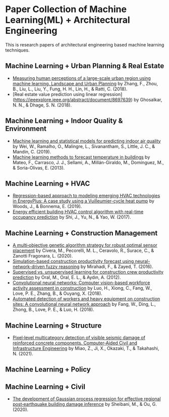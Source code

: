 # Paper Collection of Machine Learning(ML) + Architectural Engineering

This is research papers of architectural engineering based machine learning techniques.

## Machine Learning + Urban Planning & Real Estate
* [Measuring human perceptions of a large-scale urban region using machine learning. Landscape and Urban Planning](https://www.sciencedirect.com/science/article/abs/pii/S0169204618308545) by Zhang, F., Zhou, B., Liu, L., Liu, Y., Fung, H. H., Lin, H., & Ratti, C. (2018).
* [Real estate value prediction using linear regression] (https://ieeexplore.ieee.org/abstract/document/8697639) by Ghosalkar, N. N., & Dhage, S. N. (2018).

## Machine Learning + Indoor Quality & Environment
* [Machine learning and statistical models for predicting indoor air quality](https://onlinelibrary.wiley.com/doi/abs/10.1111/ina.12580) by Wei, W., Ramalho, O., Malingre, L., Sivanantham, S., Little, J. C., & Mandin, C. (2019).
* [Machine learning methods to forecast temperature in buildings](https://www.sciencedirect.com/science/article/abs/pii/S0957417412009918) by Mateo, F., Carrasco, J. J., Sellami, A., Millán-Giraldo, M., Domínguez, M., & Soria-Olivas, E. (2013).

## Machine Learning + HVAC
* [Regression-based approach to modeling emerging HVAC technologies in EnergyPlus: A case study using a Vuilleumier-cycle heat pump](https://www.sciencedirect.com/science/article/pii/S1876610217300504) by Woods, J., & Bonnema, E. (2019). 
* [Energy efficient building HVAC control algorithm with real-time occupancy prediction](https://onlinelibrary.wiley.com/doi/abs/10.1111/mice.12646) by Shi, J., Yu, N., & Yao, W. (2017). 


## Machine Learning + Construction Management
* [A multi‐objective genetic algorithm strategy for robust optimal sensor placement](https://onlinelibrary.wiley.com/doi/abs/10.1111/mice.12646) by Civera, M., Pecorelli, M. L., Ceravolo, R., Surace, C., & Zanotti Fragonara, L. (2020). 
* [Simulation-based construction productivity forecast using neural-network-driven fuzzy reasoning](https://www.sciencedirect.com/science/article/abs/pii/S0926580515002691) by Mirahadi, F., & Zayed, T. (2016).
* [Supervised vs. unsupervised learning for construction crew productivity prediction](https://www.sciencedirect.com/science/article/abs/pii/S0926580511001634) by Oral, M., Oral, E. L., & Aydın, A. (2012).
* [Convolutional neural networks: Computer vision-based workforce activity assessment in construction](https://www.sciencedirect.com/science/article/abs/pii/S0926580518305855) by Luo, H., Xiong, C., Fang, W., Love, P. E., Zhang, B., & Ouyang, X. (2018).
* [Automated detection of workers and heavy equipment on construction sites: A convolutional neural network approach](https://www.sciencedirect.com/science/article/abs/pii/S1474034617304706) by Fang, W., Ding, L., Zhong, B., Love, P. E., & Luo, H. (2018).


## Machine Learning + Structure
* [Pixel‐level multicategory detection of visible seismic damage of reinforced concrete components. Computer‐Aided Civil and Infrastructure Engineering](https://onlinelibrary.wiley.com/doi/abs/10.1111/mice.12667) by Miao, Z., Ji, X., Okazaki, T., & Takahashi, N. (2021). 

## Machine Learning + Policy

## Machine Learning + Civil
* [The development of Gaussian process regression for effective regional post‐earthquake building damage inference](https://onlinelibrary.wiley.com/doi/abs/10.1111/mice.12630) by Sheibani, M., & Ou, G. (2020).
